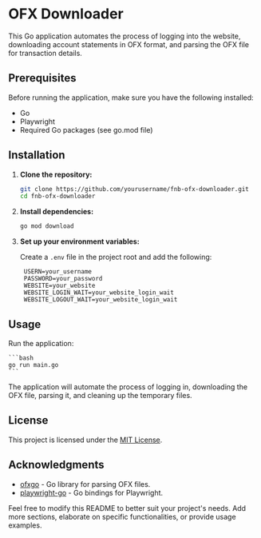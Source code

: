 # OFX Downloader

This Go application automates the process of logging into the website, downloading account statements in OFX format, and parsing the OFX file for transaction details.

## Prerequisites

Before running the application, make sure you have the following installed:

- Go
- Playwright
- Required Go packages (see go.mod file)

## Installation

1. **Clone the repository:**

   ```bash
   git clone https://github.com/yourusername/fnb-ofx-downloader.git
   cd fnb-ofx-downloader
   ```

2. **Install dependencies:**

   ```bash
   go mod download
   ```

3. **Set up your environment variables:**

   Create a `.env` file in the project root and add the following:

   ```dotenv
    USERN=your_username
    PASSWORD=your_password
    WEBSITE=your_website
    WEBSITE_LOGIN_WAIT=your_website_login_wait
    WEBSITE_LOGOUT_WAIT=your_website_login_wait
   ```

## Usage

Run the application:

    ```bash
    go run main.go
    ```

The application will automate the process of logging in, downloading the OFX file, parsing it, and cleaning up the temporary files.

## License

This project is licensed under the [MIT License](LICENSE).

## Acknowledgments

- [ofxgo](https://github.com/aclindsa/ofxgo) - Go library for parsing OFX files.
- [playwright-go](https://github.com/mxschmitt/playwright-go) - Go bindings for Playwright.

Feel free to modify this README to better suit your project's needs. Add more sections, elaborate on specific functionalities, or provide usage examples.